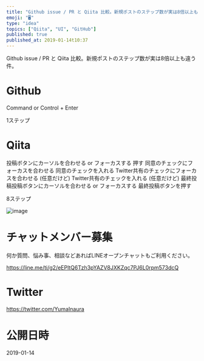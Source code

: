 ```yaml
---
title: "Github issue / PR と Qiita 比較。新規ポストのステップ数が実は8倍以上も違う件。"
emoji: "🖥"
type: "idea"
topics: ["Qiita", "UI", "GitHub"]
published: true
published_at: 2019-01-14t10:37
---
```


Github issue / PR と Qiita 比較。新規ポストのステップ数が実は8倍以上も違う件。

# Github

Command or Control + Enter

1ステップ

# Qiita


投稿ボタンにカーソルを合わせる or フォーカスする
押す
同意のチェックにフォーカスを合わせる
同意のチェックを入れる
Twitter共有のチェックにフォーカスを合わせる (任意だけど)
Twitter共有のチェックを入れる (任意だけど)
最終投稿投稿ボタンにカーソルを合わせる or フォーカスする
最終投稿ボタンを押す

8ステップ

![image](https://user-images.githubusercontent.com/13635059/51093528-d0d4c500-17e7-11e9-9a58-c4f8deb439b7.png)








<!-- Update From Qiita API -->

# チャットメンバー募集


何か質問、悩み事、相談などあればLINEオープンチャットもご利用ください。

https://line.me/ti/g2/eEPltQ6Tzh3pYAZV8JXKZqc7PJ6L0rpm573dcQ





# Twitter


https://twitter.com/YumaInaura


<!-- Update From Qiita API -->



# 公開日時

2019-01-14
